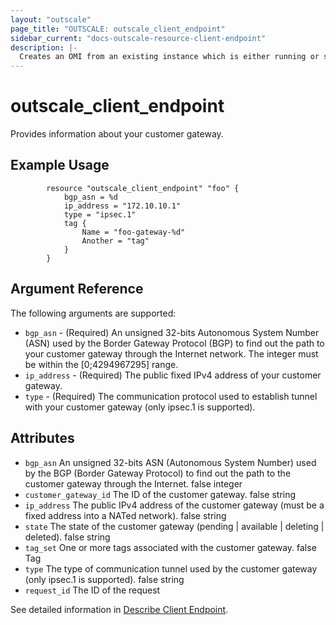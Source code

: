 ```yaml
---
layout: "outscale"
page_title: "OUTSCALE: outscale_client_endpoint"
sidebar_current: "docs-outscale-resource-client-endpoint"
description: |-
  Creates an OMI from an existing instance which is either running or stopped.
---
```


# outscale_client_endpoint

Provides information about your customer gateway.

## Example Usage

```hcl
		resource "outscale_client_endpoint" "foo" {
			bgp_asn = %d
			ip_address = "172.10.10.1"
			type = "ipsec.1"
			tag {
				Name = "foo-gateway-%d"
				Another = "tag"
			}
		}
```

## Argument Reference

The following arguments are supported:


* `bgp_asn` - (Required)	An unsigned 32-bits Autonomous System Number (ASN) used by the Border Gateway Protocol (BGP) to find out the path to your customer gateway through the Internet network. The integer must be within the [0;4294967295] range.
* `ip_address` -	(Required) The public fixed IPv4 address of your customer gateway.	
* `type` - (Required)	The communication protocol used to establish tunnel with your customer gateway (only ipsec.1 is supported).	


## Attributes

* `bgp_asn`	An unsigned 32-bits ASN (Autonomous System Number) used by the BGP (Border Gateway Protocol) to find out the path to the customer gateway through the Internet.	false	integer
* `customer_gateway_id`	The ID of the customer gateway.	false	string
* `ip_address`	The public IPv4 address of the customer gateway (must be a fixed address into a NATed network).	false	string
* `state`	The state of the customer gateway (pending | available | deleting | deleted).	false	string
* `tag_set`	One or more tags associated with the customer gateway.	false	Tag
* `type`	The type of communication tunnel used by the customer gateway (only ipsec.1 is supported).	false	string
* `request_id`	The ID of the request


See detailed information in [Describe Client Endpoint](http://docs.outscale.com/api_fcu/operations/Action_DescribeCustomerGateways_get.html#_api_fcu-action_describecustomergateways_get).

